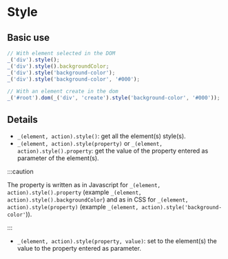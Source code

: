 # Style

## Basic use

```js
// With element selected in the DOM
_('div').style();
_('div').style().backgroundColor;
_('div').style('background-color');
_('div').style('background-color', '#000');

// With an element create in the dom
_('#root').dom(_('div', 'create').style('background-color', '#000'));
```

## Details

- `_(element, action).style()`: get all the element(s) style(s).
- `_(element, action).style(property)` or `_(element, action).style().property`: get the value of the property entered as parameter of the element(s).

:::caution

The property is written as in Javascript for `_(element, action).style().property` (example `_(element, action).style().backgroundColor`) and as in CSS for `_(element, action).style(property)` (example `_(element, action).style('background-color'`)).


:::

- `_(element, action).style(property, value)`: set to the element(s) the value to the property entered as parameter.
